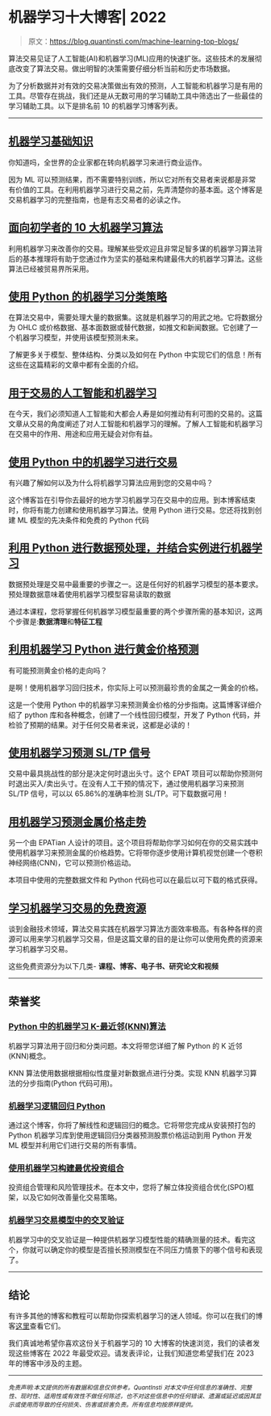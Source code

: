 # 机器学习十大博客| 2022

> 原文：<https://blog.quantinsti.com/machine-learning-top-blogs/>

算法交易见证了人工智能(AI)和机器学习(ML)应用的快速扩张。这些技术的发展彻底改变了算法交易。做出明智的决策需要仔细分析当前和历史市场数据。

为了分析数据并对有效的交易决策做出有效的预测，人工智能和机器学习是有用的工具。尽管存在挑战，我们还是从无数可用的学习辅助工具中筛选出了一些最佳的学习辅助工具。以下是排名前 10 的机器学习博客列表。

* * *

## [机器学习基础知识](/machine-learning-basics/)

你知道吗，全世界的企业家都在转向机器学习来进行商业运作。

因为 ML 可以预测结果，而不需要特别训练，所以它对所有交易者来说都是非常有价值的工具。在利用机器学习进行交易之前，先弄清楚你的基本面。这个博客是交易机器学习的完整指南，也是有志交易者的必读之作。

## [面向初学者的 10 大机器学习算法](/top-10-machine-learning-algorithms-beginners/)

利用机器学习来改善你的交易。理解某些受欢迎且非常足智多谋的机器学习算法背后的基本推理将有助于您通过作为坚实的基础来构建最伟大的机器学习算法。这些算法已经被贸易界所采用。

## [使用 Python 的机器学习分类策略](/machine-learning-classification-strategy-python/)

在算法交易中，需要处理大量的数据集。这就是机器学习的用武之地。它将数据分为 OHLC 或价格数据、基本面数据或替代数据，如推文和新闻数据。它创建了一个机器学习模型，并使用该模型预测未来。

了解更多关于模型、整体结构、分类以及如何在 Python 中实现它们的信息！所有这些在这篇精彩的文章中都有全面的介绍。

## [用于交易的人工智能和机器学习](/artificial-intelligence-machine-learning-trading/)

在今天，我们必须知道人工智能和大都会人寿是如何推动有利可图的交易的。这篇文章从交易的角度阐述了对人工智能和机器学习的理解。了解人工智能和机器学习在交易中的作用、用途和应用无疑会对你有益。

## [使用 Python 中的机器学习进行交易](/trading-using-machine-learning-python/)

有兴趣了解如何以及为什么将机器学习算法应用到您的交易中吗？

这个博客旨在引导你去最好的地方学习机器学习在交易中的应用。到本博客结束时，你将有能力创建和使用机器学习算法。使用 Python 进行交易。您还将找到创建 ML 模型的先决条件和免费的 Python 代码

## [利用 Python 进行数据预处理，并结合实例进行机器学习](/data-preprocessing/)

数据预处理是交易中最重要的步骤之一。这是任何好的机器学习模型的基本要求。预处理数据意味着使用机器学习模型容易读取的数据

通过本课程，您将掌握任何机器学习模型最重要的两个步骤所需的基本知识，这两个步骤是:**数据清理**和**特征工程**

## [利用机器学习 Python 进行黄金价格预测](/gold-price-prediction-using-machine-learning-python/)

有可能预测黄金价格的走向吗？

是啊！使用机器学习回归技术，你实际上可以预测最珍贵的金属之一黄金的价格。

这是一个使用 Python 中的机器学习来预测黄金价格的分步指南。这篇博客详细介绍了 python 库和各种概念，创建了一个线性回归模型，开发了 Python 代码，并检验了预期的结果。对于任何交易者来说，这都是必读的！

## [使用机器学习预测 SL/TP 信号](/predicting-sl-tp-signal-machine-learning-project-sunanda/)

交易中最具挑战性的部分是决定何时退出头寸。这个 EPAT 项目可以帮助你预测何时退出买入/卖出头寸。在没有人工干预的情况下，通过使用机器学习来预测 SL/TP 信号，可以以 65.86%的准确率检测 SL/TP。可下载数据可用！

## [用机器学习预测金属价格走势](/predict-price-trend-metals-machine-learning-project-holger/)

另一个由 EPATian 人设计的项目。这个项目将帮助你学习如何在你的交易实践中使用机器学习来预测金属的价格趋势。它将带你逐步使用计算机视觉创建一个卷积神经网络(CNN)，它可以预测价格运动。

本项目中使用的完整数据文件和 Python 代码也可以在最后以可下载的格式获得。

## [学习机器学习交易的免费资源](/free-resources-learn-machine-learning-trading/)

谈到金融技术领域，算法交易实践在机器学习算法方面效率极高。有各种各样的资源可以用来学习机器学习交易，但是这篇文章的目的是让你可以使用免费的资源来学习机器学习交易。

这些免费资源分为以下几类- **课程、博客、电子书、研究论文和视频**

* * *

## 荣誉奖

### [Python 中的机器学习 K-最近邻(KNN)算法](/machine-learning-k-nearest-neighbors-knn-algorithm-python/)

机器学习算法用于回归和分类问题。本文将带您详细了解 Python 的 K 近邻(KNN)概念。

KNN 算法使用数据根据相似性度量对新数据点进行分类。实现 KNN 机器学习算法的分步指南(Python 代码可用)。

### [机器学习逻辑回归 Python](/machine-learning-logistic-regression-python/)

通过这个博客，你将了解线性和逻辑回归的概念。它将带您完成从安装预打包的 Python 机器学习库到使用逻辑回归分类器预测股票价格运动到用 Python 开发 ML 模型并利用它们进行交易的所有事情。

### [使用机器学习构建最优投资组合](/optimal-portfolio-construction-machine-learning/)

投资组合管理和风险管理技术。在本文中，您将了解立体投资组合优化(SPO)框架，以及它如何改善量化交易策略。

### [机器学习交易模型中的交叉验证](/cross-validation-machine-learning-trading-models/)

机器学习中的交叉验证是一种提供机器学习模型性能的精确测量的技术。看完这个，你就可以确定你的模型是否擅长预测模型在不同压力情景下的哪个信号和表现了。

* * *

## 结论

有许多其他的博客和教程可以帮助你探索机器学习的迷人领域。你可以在我们的博客[这里](/tag/machine-learning/)查看它们。

我们真诚地希望你喜欢这份关于机器学习的 10 大博客的快速浏览，我们的读者发现这些博客在 2022 年最受欢迎。请发表评论，让我们知道您希望我们在 2023 年的博客中涉及的主题。

* * *

<small>*免责声明:本文提供的所有数据和信息仅供参考。QuantInsti 对本文中任何信息的准确性、完整性、现时性、适用性或有效性不做任何陈述，也不对这些信息中的任何错误、遗漏或延迟或因其显示或使用而导致的任何损失、伤害或损害负责。所有信息均按原样提供。*</small>